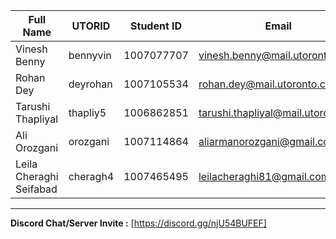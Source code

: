 | Full Name | UTORID | Student ID | Email | Best Way to Contact | Discord Username 
|-----------|--------|------------|-------|---------------------|------------------
| Vinesh Benny | bennyvin | 1007077707 | vinesh.benny@mail.utoronto.ca | vinesh.benny@mail.utoronto.ca | Josuke's Hamon#1772
| Rohan Dey | deyrohan | 1007105534 | rohan.dey@mail.utoronto.ca | +1 (647) 974-2649 | Blue Viper#9850
| Tarushi Thapliyal | thapliy5 | 1006862851 | tarushi.thapliyal@mail.utoronto.ca | tarushi.thapliyal@mail.utoronto.ca | skyy#0087
| Ali Orozgani | orozgani | 1007114864 | aliarmanorozgani@gmail.com | +1 (647) 514-4722 | YaySushi#1650
| Leila Cheraghi Seifabad | cheragh4 | 1007465495 | leilacheraghi81@gmail.com | +1 (647) 679-2421 | Luce#2325 / Leila#1602


---
**Discord Chat/Server Invite :** [https://discord.gg/njU54BUFEF]
